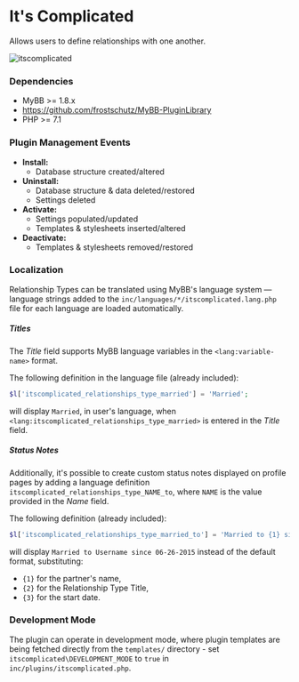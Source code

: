 # It's Complicated 
Allows users to define relationships with one another.

![itscomplicated](https://user-images.githubusercontent.com/74533/46964836-124abc80-d0a1-11e8-9c2a-1c85845a1fb0.png)

### Dependencies
- MyBB >= 1.8.x
- https://github.com/frostschutz/MyBB-PluginLibrary
- PHP >= 7.1

### Plugin Management Events
- **Install:**
  - Database structure created/altered
- **Uninstall:**
  - Database structure & data deleted/restored
  - Settings deleted
- **Activate:**
  - Settings populated/updated
  - Templates & stylesheets inserted/altered
- **Deactivate:**
  - Templates & stylesheets removed/restored

### Localization

Relationship Types can be translated using MyBB's language system &mdash; language strings added to the `inc/languages/*/itscomplicated.lang.php` file for each language are loaded automatically. 

##### Titles

The _Title_ field supports MyBB language variables in the `<lang:variable-name>` format.

The following definition in the language file (already included):

```php
$l['itscomplicated_relationships_type_married'] = 'Married';
```

will display `Married`, in user's language, when `<lang:itscomplicated_relationships_type_married>` is entered in the _Title_ field.

##### Status Notes

Additionally, it's possible to create custom status notes displayed on profile pages by adding a language definition 
`itscomplicated_relationships_type_NAME_to`, where `NAME` is the value provided in the _Name_ field.

The following definition (already included):
```php
$l['itscomplicated_relationships_type_married_to'] = 'Married to {1} since {3}';
```

will display `Married to Username since 06-26-2015` instead of the default format, substituting:
 - `{1}` for the partner's name,
 - `{2}` for the Relationship Type Title,
 - `{3}` for the start date.

### Development Mode
The plugin can operate in development mode, where plugin templates are being fetched directly from the `templates/` directory - set `itscomplicated\DEVELOPMENT_MODE` to `true` in `inc/plugins/itscomplicated.php`.
